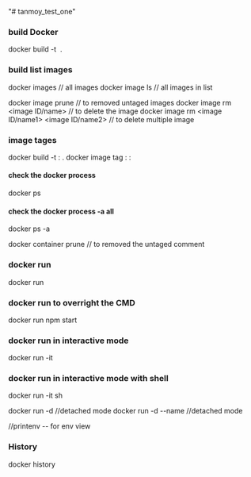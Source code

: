 "# tanmoy_test_one" 



### build Docker
docker build -t <Image Name> .

### build list images
docker images // all images
docker image ls  // all images in list

docker image prune  //  to removed untaged images
docker image rm <image ID/name> // to delete the image
docker image rm <image ID/name1> <image ID/name2> // to delete multiple image


### image tages
docker build -t <Image Name>:<tag name> .
docker image tag <Source Image Name>:<tag name>  <Des Image Name>:<tag name>

#### check the docker process
docker ps
#### check the docker process -a all
docker ps -a

docker container prune // to removed the untaged comment
 
 ### docker run
 docker run <contaner Name>

 ### docker run to overright the CMD
 docker run <contaner Name> npm start

 ### docker run in interactive mode
 docker run -it <contaner Name>

 ### docker run in interactive mode with shell
 docker run -it <contaner Name> sh

 docker run -d <contaner Name> //detached mode
 docker run -d --name <Name> <contaner Name> //detached mode

 //printenv -- for env view

 ### History
 docker history <contaner name>

 


